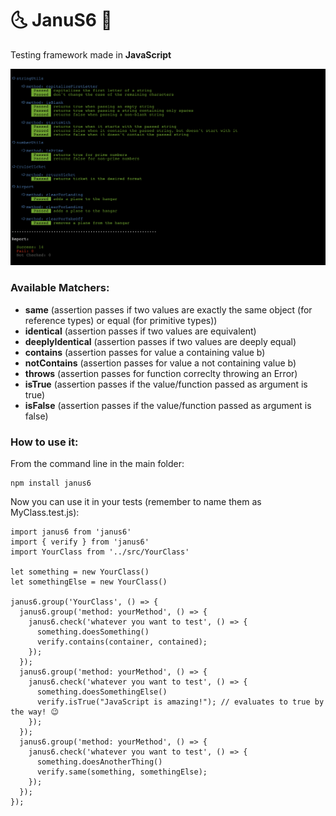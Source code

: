 # 🌜 JanuS6  🌛

Testing framework made in <b>JavaScript</b>

![Alt text](/screenshot.png?raw=true "Janus Testing Framework")

### Available Matchers:

- <b>same</b> (assertion passes if two values are exactly the same object (for reference types) or equal (for primitive types))
- <b>identical</b> (assertion passes if two values are equivalent)
- <b>deeplyIdentical</b> (assertion passes if two values are deeply equal)
- <b>contains</b> (assertion passes for value a containing value b)
- <b>notContains</b> (assertion passes for value a not containing value b)
- <b>throws</b> (assertion passes for function correclty throwing an Error)
- <b>isTrue</b> (assertion passes if the value/function passed as argument is true)
- <b>isFalse</b> (assertion passes if the value/function passed as argument is false)

### How to use it:

From the command line in the main folder:
```
npm install janus6
```

Now you can use it in your tests (remember to name them as MyClass.test.js):
```
import janus6 from 'janus6'
import { verify } from 'janus6'
import YourClass from '../src/YourClass'

let something = new YourClass()
let somethingElse = new YourClass()

janus6.group('YourClass', () => {
  janus6.group('method: yourMethod', () => {
    janus6.check('whatever you want to test', () => {
      something.doesSomething()
      verify.contains(container, contained);
    });
  });
  janus6.group('method: yourMethod', () => {
    janus6.check('whatever you want to test', () => {
      something.doesSomethingElse()
      verify.isTrue("JavaScript is amazing!"); // evaluates to true by the way! 😉    
    });
  });
  janus6.group('method: yourMethod', () => {
    janus6.check('whatever you want to test', () => {
      something.doesAnotherThing()
      verify.same(something, somethingElse);
    });
  });
});

```

